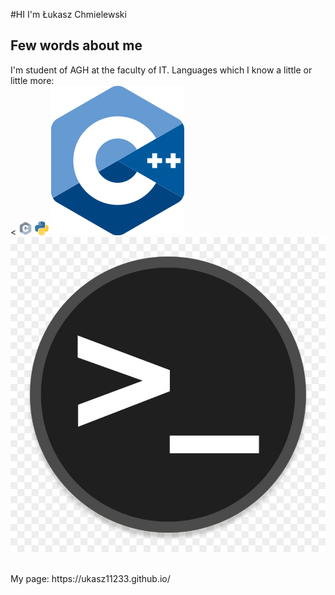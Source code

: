 #HI I'm Łukasz Chmielewski
## Few words about me
I'm student of AGH at the faculty of IT.
Languages which I know a little or little more:
<br />
<
  <img src="./C_icon.png" width="22">
  <img src="./pyhon_icon.jpeg" width="22">
  <img src="./C++_icon.png" widht="22">
  <img src="./shell_logo.jpeg" widht="22">
</p>

<br />
My page: https://ukasz11233.github.io/


